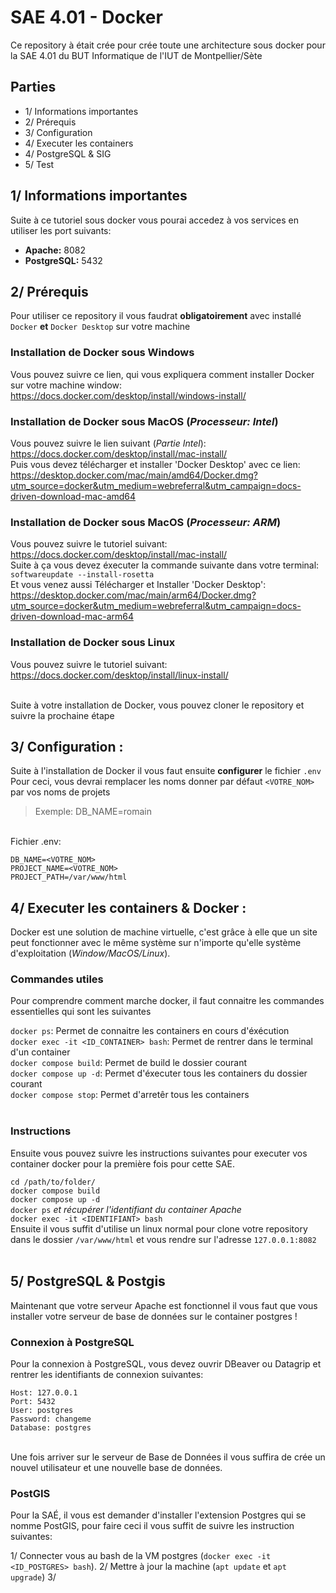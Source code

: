 # SAE 4.01 - Docker
Ce repository à était crée pour crée toute une architecture sous docker pour la SAE 4.01 du BUT Informatique de l'IUT de Montpellier/Sète


## Parties
   - 1/ Informations importantes
   - 2/ Prérequis
   - 3/ Configuration
   - 4/ Executer les containers
   - 4/ PostgreSQL & SIG
   - 5/ Test

## 1/ Informations importantes
Suite à ce tutoriel sous docker vous pourai accedez à vos services en utiliser les port suivants:
 - **Apache:** 8082
 - **PostgreSQL:** 5432

## 2/ Prérequis
Pour utiliser ce repository il vous faudrat __obligatoirement__ avec installé `Docker` **et** `Docker Desktop` sur votre machine

### Installation de Docker sous Windows
Vous pouvez suivre ce lien, qui vous expliquera comment installer Docker sur votre machine window: https://docs.docker.com/desktop/install/windows-install/

### Installation de Docker sous MacOS (*Processeur: Intel*)
Vous pouvez suivre le lien suivant (*Partie Intel*): https://docs.docker.com/desktop/install/mac-install/ <br/>
Puis vous devez télécharger et installer 'Docker Desktop' avec ce lien: https://desktop.docker.com/mac/main/amd64/Docker.dmg?utm_source=docker&utm_medium=webreferral&utm_campaign=docs-driven-download-mac-amd64 

### Installation de Docker sous MacOS (*Processeur: ARM*)
Vous pouvez suivre le tutoriel suivant: https://docs.docker.com/desktop/install/mac-install/<br/>
Suite à ça vous devez éxecuter la commande suivante dans votre terminal: `softwareupdate --install-rosetta` <br/>
Et vous venez aussi Télécharger et Installer 'Docker Desktop': https://desktop.docker.com/mac/main/arm64/Docker.dmg?utm_source=docker&utm_medium=webreferral&utm_campaign=docs-driven-download-mac-arm64 

### Installation de Docker sous Linux
Vous pouvez suivre le tutoriel suivant: https://docs.docker.com/desktop/install/linux-install/ <br/><br/>

Suite à votre installation de Docker, vous pouvez cloner le repository et suivre la prochaine étape
<br/>

## 3/ Configuration : 
Suite à l'installation de Docker il vous faut ensuite **configurer** le fichier `.env` <br/>
Pour ceci, vous devrai remplacer les noms donner par défaut `<VOTRE_NOM>` par vos noms de projets <br/>
> Exemple: DB_NAME=romain

<br/>
Fichier .env:

```
DB_NAME=<VOTRE_NOM>
PROJECT_NAME=<VOTRE_NOM>
PROJECT_PATH=/var/www/html
```

## 4/ Executer les containers & Docker :
Docker est une solution de machine virtuelle, c'est grâce à elle que un site peut fonctionner avec le même système sur n'importe qu'elle système d'exploitation (*Window/MacOS/Linux*).<br/>

### Commandes utiles
Pour comprendre comment marche docker, il faut connaitre les commandes essentielles qui sont les suivantes<br/>

`docker ps`: Permet de connaitre les containers en cours d'éxécution<br/>
`docker exec -it <ID_CONTAINER> bash`: Permet de rentrer dans le terminal d'un container<br/>
`docker compose build`: Permet de build le dossier courant<br/>
`docker compose up -d`: Permet d'éxecuter tous les containers du dossier courant<br/>
`docker compose stop`: Permet d'arretêr tous les containers
<br/><br/>

### Instructions

Ensuite vous pouvez suivre les instructions suivantes pour executer vos container docker pour la première fois pour cette SAE.

`cd /path/to/folder/`<br/>
`docker compose build`<br/>
`docker compose up -d`<br/>
`docker ps` *et récupérer l'identifiant du container Apache*<br/>
`docker exec -it <IDENTIFIANT> bash`<br/>
Ensuite il vous suffit d'utilise un linux normal pour clone votre repository dans le dossier `/var/www/html` et vous rendre sur l'adresse `127.0.0.1:8082`<br/>
<br/>

## 5/ PostgreSQL & Postgis
Maintenant que votre serveur Apache est fonctionnel il vous faut que vous installer votre serveur de base de données sur le container postgres !<br/>

### Connexion à PostgreSQL
Pour la connexion à PostgreSQL, vous devez ouvrir DBeaver ou Datagrip et rentrer les identifiants de connexion suivantes:

```
Host: 127.0.0.1
Port: 5432
User: postgres
Password: changeme
Database: postgres
```
<br/>
Une fois arriver sur le serveur de Base de Données il vous suffira de crée un nouvel utilisateur et une nouvelle base de données.

### PostGIS
Pour la SAÉ, il vous est demander d'installer l'extension Postgres qui se nomme PostGIS, pour faire ceci il vous suffit de suivre les instruction suivantes:

1/ Connecter vous au bash de la VM postgres (`docker exec -it <ID_POSTGRES> bash`).
2/ Mettre à jour la machine (`apt update` et `apt upgrade`)
3/ 
